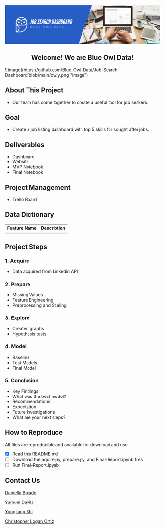 ![Header](https://github.com/Blue-Owl-Data/Job-Search-Dashboard/blob/main/Blue_Owl_Data_Banner.png "Header")

<h2 align = "center"> <b> Welcome! We are Blue Owl Data! </b> </h2> ![image](https://github.com/Blue-Owl-Data/Job-Search-Dashboard/blob/main/owly.png "image") 




## About This Project 
- Our team has come together to create a useful tool for job seakers. 

## Goal
- Create a job listing dashboard with top 5 skills for sought after jobs.


## Deliverables
- Dashboard
- Website
- MVP Notebook
- Final Notebook

## Project Management 
- Trello Board

## Data Dictionary
| Feature Name                | Description                                                   |
|-----------------------------|---------------------------------------------------------------|
|                             |                                                               |



## Project Steps
### 1. Acquire
- Data acquired from Linkedin API

### 2. Prepare
- Missing Values
- Feature Engineering
- Preprocessing and Scaling

### 3. Explore
- Created graphs
- Hypothesis tests 

### 4. Model
- Baseline
- Test Models
- Final Model
	
### 5. Conclusion
- Key Findings
- What was the best model?
- Recommendations
- Expectation
- Future Investigations
- What are your next steps?


## How to Reproduce
All files are reproducible and available for download and use.
- [x] Read this README.md
- [ ] Download the aquire.py, prepare.py, and Final-Report.ipynb files
- [ ] Run Final-Report.ipynb

## Contact Us 
[Daniella Bojado](https://github.com/dbojado)

[Samuel Davila](https://github.com/SamuelD-Data)

[Yongliang Shi](https://github.com/Yongliang-Shi)

[Christopher Logan Ortiz](https://github.com/Promeos)

